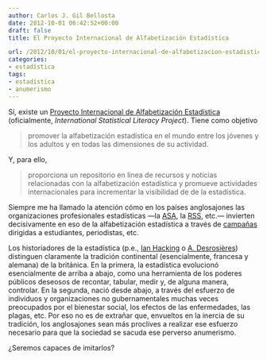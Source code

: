 ```yaml
---
author: Carlos J. Gil Bellosta
date: 2012-10-01 06:42:52+00:00
draft: false
title: El Proyecto Internacional de Alfabetización Estadística

url: /2012/10/01/el-proyecto-internacional-de-alfabetizacion-estadistica/
categories:
- estadística
tags:
- estadística
- anumerismo
---
```


Sí, existe un [Proyecto Internacional de Alfabetización Estadística](http://www.stat.auckland.ac.nz/~iase/islp/home) (oficialmente, _International Statistical Literacy Project_). Tiene como objetivo

>promover la alfabetización estadística en el mundo entre los jóvenes y los adultos y en todas las dimensiones de su actividad.

Y, para ello,

>proporciona un repositorio en línea de recursos y noticias relacionadas con la alfabetización estadística y promueve actividades internacionales para incrementar la visibilidad de de la estadística.

Siempre me ha llamado la atención cómo en los países anglosajones las organizaciones profesionales estadísticas —la [ASA](http://www.amstat.org/), la [RSS](http://www.rss.org.uk/), etc.— invierten decisivamente en eso de la alfabetización estadística a través de [campañas](http://www.getstats.org.uk/) dirigidas a estudiantes, periodistas, etc.

Los historiadores de la estadística (p.e., [Ian Hacking](http://en.wikipedia.org/wiki/Ian_Hacking) o [A. Desrosières](http://fr.wikipedia.org/wiki/Alain_Desrosi%C3%A8res)) distinguen claramente la tradición continental (esencialmente, francesa y alemana) de la británica. En la primera, la estadística evolucionó esencialmente de arriba a abajo, como una herramienta de los poderes públicos deseosos de recontar, tabular, medir y, de alguna manera, controlar. En la segunda, nació desde abajo, a través del esfuerzo de individuos y organizaciones no gubernamentales muchas veces preocupados por el bienestar social, los efectos de las enfermedades, las plagas, etc. Por eso no es de extrañar que, envueltos en la inercia de su tradición, los anglosajones sean más proclives a realizar ese esfuerzo necesario para que la sociedad se sacuda ese perverso anumerismo.

¿Seremos capaces de imitarlos?